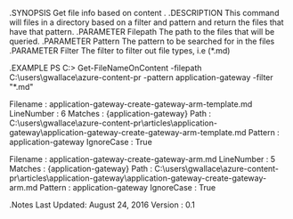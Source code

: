 .SYNOPSIS
Get file info based on content .
.DESCRIPTION
This command will files in a directory based on a filter and pattern and return the files that have that pattern.
.PARAMETER Filepath
The path to the files that will be queried.
.PARAMETER Pattern
The pattern to be searched for in the files
.PARAMETER Filter
The filter to filter out file types, i.e (*.md)

.EXAMPLE
PS C:\> Get-FileNameOnContent -filepath C:\users\gwallace\azure-content-pr -pattern application-gateway -filter "*.md" 

Filename   : application-gateway-create-gateway-arm-template.md
LineNumber : 6
Matches    : {application-gateway}
Path       : C:\users\gwallace\azure-content-pr\articles\application-gateway\application-gateway-create-gateway-arm-template.md
Pattern    : application-gateway
IgnoreCase : True

Filename   : application-gateway-create-gateway-arm.md
LineNumber : 5
Matches    : {application-gateway}
Path       : C:\users\gwallace\azure-content-pr\articles\application-gateway\application-gateway-create-gateway-arm.md
Pattern    : application-gateway
IgnoreCase : True

.Notes
Last Updated: August 24, 2016
Version     : 0.1
